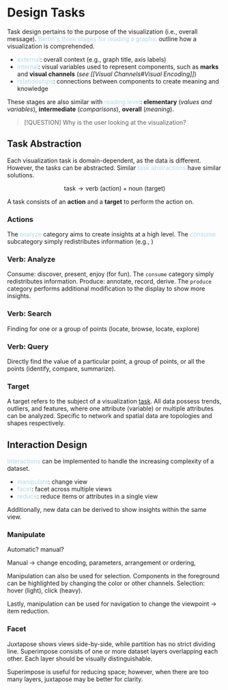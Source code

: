 # Design Tasks

Task design pertains to the purpose of the visualization (i.e., overall message). <span style = "color:lightblue">Bertin's three stages for reading a graphic</span> outline how a visualization is comprehended.
- <span style = "color:lightblue">external</span>: overall context (e.g., graph title, axis labels)
- <span style = "color:lightblue">internal</span>: visual variables used to represent components, such as **marks** and **visual channels** (*see [[Visual Channels#Visual Encoding]]*)
- <span style = "color:lightblue">relationships</span>: connections between components to create meaning and knowledge

These stages are also similar with <span style = "color:lightblue">reading level</span>: **elementary** (*values and variables*), **intermediate** (*comparisons*), **overall** (*meaning*).

> [!QUESTION]
> Why is the user looking at the visualization?

## Task Abstraction

Each visualization task is domain-dependent, as the data is different. However, the tasks can be abstracted. Similar <span style = "color:lightblue">task abstractions</span> have similar solutions.

$$\text{task}\rightarrow\text{verb (action)}+\text{noun (target)}$$

A task consists of an **action** and a **target** to perform the action on.

### Actions



The <span style = "color:lightblue">analyze</span> category aims to create insights at a high level. The <span style = "color:lightblue">consume</span> subcategory simply redistributes information (e.g., )

### Verb: Analyze
Consume: discover, present, enjoy (for fun). The `consume` category simply redistributes information.
Produce: annotate, record, derive. The `produce` category performs additional modification to the display to show more insights.

### Verb: Search

Finding for one or a group of points (locate, browse, locate, explore)

### Verb: Query

Directly find the value of a particular point, a group of points, or all the points (identify, compare, summarize).

### Target
A target refers to the subject of a visualization <u>task</u>. All data possess trends, outliers, and features, where one attribute (variable) or multiple attributes can be analyzed. Specific to network and spatial data are topologies and shapes respectively.


## Interaction Design

<span style = "color:lightblue">Interactions</span> can be implemented to handle the increasing complexity of a dataset.
- <span style = "color:lightblue">manipulate</span>: change view
- <span style = "color:lightblue">facet</span>: facet across multiple views
- <span style = "color:lightblue">reduce</span>: reduce items or attributes in a single view

Additionally, new data can be derived to show insights within the same view.

### Manipulate

Automatic? manual?

Manual $\rightarrow$ change encoding, parameters, arrangement or ordering, 

Manipulation can also be used for selection. Components in the foreground can be highlighted by changing the color or other channels. Selection: hover (light), click (heavy).

Lastly, manipulation can be used for navigation to change the viewpoint $\rightarrow$ item reduction.

### Facet

Juxtapose shows views side-by-side, while partition has no strict dividing line. Superimpose consists of one or more dataset layers overlapping each other. Each layer should be visually distinguishable.

Superimpose is useful for reducing space; however, when there are too many layers, juxtapose may be better for clarity.


